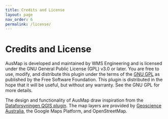 ```yaml
---
title: Credits and License
layout: page
nav_order: 6
permalink: /license/
---
```


# Credits and License

AusMap is developed and maintained by WMS Engineering and is licensed under the GNU General Public License (GPL) v3.0 or later. You are free to use, modify, and distribute this plugin under the terms of the [GNU GPL](https://www.gnu.org/licenses/) as published by the Free Software Foundation. This plugin is distributed in the hope that it will be useful, but without any warranty. See the GNU GPL for more details.  

The design and functionality of AusMap draw inspiration from the [Dataforsyningen QGIS plugin](https://github.com/SDFIdk/Qgis-dataforsyningen). The map layers are provided by [Geoscience Australia](https://services.ga.gov.au/), the Google Maps Platform, and OpenStreetMap.
